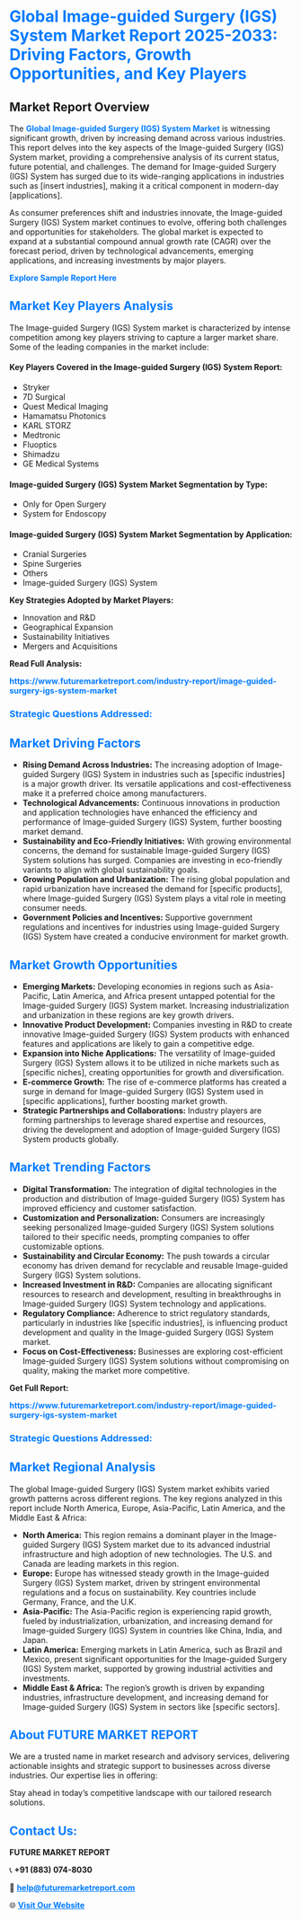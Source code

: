 <h1 style="color: #007BFF;">Global Image-guided Surgery (IGS) System Market Report 2025-2033: Driving Factors, Growth Opportunities, and Key Players</h1>

<section id="overview">
<h2>Market Report Overview</h2>
<p>The <a href="https://www.futuremarketreport.com/industry-report/image-guided-surgery-igs-system-market" style="color: #007BFF; text-decoration: none;"><strong>Global Image-guided Surgery (IGS) System Market</strong></a> is witnessing significant growth, driven by increasing demand across various industries. This report delves into the key aspects of the Image-guided Surgery (IGS) System market, providing a comprehensive analysis of its current status, future potential, and challenges. The demand for Image-guided Surgery (IGS) System has surged due to its wide-ranging applications in industries such as [insert industries], making it a critical component in modern-day [applications].</p>
<p>As consumer preferences shift and industries innovate, the Image-guided Surgery (IGS) System market continues to evolve, offering both challenges and opportunities for stakeholders. The global market is expected to expand at a substantial compound annual growth rate (CAGR) over the forecast period, driven by technological advancements, emerging applications, and increasing investments by major players.</p>
</section>

<section id="overview">
<p><a href="https://www.futuremarketreport.com/request-sample/reportId=111246" style="color: #007BFF; text-decoration: none;"><strong>Explore Sample Report Here</strong></a></p>
</section>

<section id="key-players">
<h2 style="color: #007BFF;">Market Key Players Analysis</h2>
<p>The Image-guided Surgery (IGS) System market is characterized by intense competition among key players striving to capture a larger market share. Some of the leading companies in the market include:</p>
<h4>Key Players Covered in the Image-guided Surgery (IGS) System Report:</h4>
<ul><li>Stryker</li><li>7D Surgical</li><li>Quest Medical Imaging</li><li>Hamamatsu Photonics</li><li>KARL STORZ</li><li>Medtronic</li><li>Fluoptics</li><li>Shimadzu</li><li>GE Medical Systems</li></ul>
<h4>Image-guided Surgery (IGS) System Market Segmentation by Type:</h4>
<ul><li>Only for Open Surgery</li><li>System for Endoscopy</li></ul>

<h4>Image-guided Surgery (IGS) System Market Segmentation by Application:</h4>
<ul><li>Cranial Surgeries</li><li>Spine Surgeries</li><li>Others</li><li>Image-guided Surgery (IGS) System</li></ul>
<p><strong>Key Strategies Adopted by Market Players:</strong></p>
<ul>
<li>Innovation and R&D</li>
<li>Geographical Expansion</li>
<li>Sustainability Initiatives</li>
<li>Mergers and Acquisitions</li>
</ul>
</section>

<section>
<p><strong>Read Full Analysis: </strong></p><a href="https://www.futuremarketreport.com/industry-report/image-guided-surgery-igs-system-market" style="color: #007BFF; text-decoration: none;"><strong>https://www.futuremarketreport.com/industry-report/image-guided-surgery-igs-system-market</strong></a>
<h3 style="color: #007BFF;">Strategic Questions Addressed:</h3>
</section>

<section id="driving-factors">
<h2 style="color: #007BFF;">Market Driving Factors</h2>
<ul>
<li><strong>Rising Demand Across Industries:</strong> The increasing adoption of Image-guided Surgery (IGS) System in industries such as [specific industries] is a major growth driver. Its versatile applications and cost-effectiveness make it a preferred choice among manufacturers.</li>
<li><strong>Technological Advancements:</strong> Continuous innovations in production and application technologies have enhanced the efficiency and performance of Image-guided Surgery (IGS) System, further boosting market demand.</li>
<li><strong>Sustainability and Eco-Friendly Initiatives:</strong> With growing environmental concerns, the demand for sustainable Image-guided Surgery (IGS) System solutions has surged. Companies are investing in eco-friendly variants to align with global sustainability goals.</li>
<li><strong>Growing Population and Urbanization:</strong> The rising global population and rapid urbanization have increased the demand for [specific products], where Image-guided Surgery (IGS) System plays a vital role in meeting consumer needs.</li>
<li><strong>Government Policies and Incentives:</strong> Supportive government regulations and incentives for industries using Image-guided Surgery (IGS) System have created a conducive environment for market growth.</li>
</ul>
</section>

<section id="growth-opportunities">
<h2 style="color: #007BFF;">Market Growth Opportunities</h2>
<ul>
<li><strong>Emerging Markets:</strong> Developing economies in regions such as Asia-Pacific, Latin America, and Africa present untapped potential for the Image-guided Surgery (IGS) System market. Increasing industrialization and urbanization in these regions are key growth drivers.</li>
<li><strong>Innovative Product Development:</strong> Companies investing in R&D to create innovative Image-guided Surgery (IGS) System products with enhanced features and applications are likely to gain a competitive edge.</li>
<li><strong>Expansion into Niche Applications:</strong> The versatility of Image-guided Surgery (IGS) System allows it to be utilized in niche markets such as [specific niches], creating opportunities for growth and diversification.</li>
<li><strong>E-commerce Growth:</strong> The rise of e-commerce platforms has created a surge in demand for Image-guided Surgery (IGS) System used in [specific applications], further boosting market growth.</li>
<li><strong>Strategic Partnerships and Collaborations:</strong> Industry players are forming partnerships to leverage shared expertise and resources, driving the development and adoption of Image-guided Surgery (IGS) System products globally.</li>
</ul>
</section>

<section id="trending-factors">
<h2 style="color: #007BFF;">Market Trending Factors</h2>
<ul>
<li><strong>Digital Transformation:</strong> The integration of digital technologies in the production and distribution of Image-guided Surgery (IGS) System has improved efficiency and customer satisfaction.</li>
<li><strong>Customization and Personalization:</strong> Consumers are increasingly seeking personalized Image-guided Surgery (IGS) System solutions tailored to their specific needs, prompting companies to offer customizable options.</li>
<li><strong>Sustainability and Circular Economy:</strong> The push towards a circular economy has driven demand for recyclable and reusable Image-guided Surgery (IGS) System solutions.</li>
<li><strong>Increased Investment in R&D:</strong> Companies are allocating significant resources to research and development, resulting in breakthroughs in Image-guided Surgery (IGS) System technology and applications.</li>
<li><strong>Regulatory Compliance:</strong> Adherence to strict regulatory standards, particularly in industries like [specific industries], is influencing product development and quality in the Image-guided Surgery (IGS) System market.</li>
<li><strong>Focus on Cost-Effectiveness:</strong> Businesses are exploring cost-efficient Image-guided Surgery (IGS) System solutions without compromising on quality, making the market more competitive.</li>
</ul>
</section>

<section>
<p><strong>Get Full Report: </strong></p><a href="https://www.futuremarketreport.com/industry-report/image-guided-surgery-igs-system-market" style="color: #007BFF; text-decoration: none;"><strong>https://www.futuremarketreport.com/industry-report/image-guided-surgery-igs-system-market</strong></a>
<h3 style="color: #007BFF;">Strategic Questions Addressed:</h3>
</section>


<section id="regional-analysis">
<h2 style="color: #007BFF;">Market Regional Analysis</h2>
<p>The global Image-guided Surgery (IGS) System market exhibits varied growth patterns across different regions. The key regions analyzed in this report include North America, Europe, Asia-Pacific, Latin America, and the Middle East & Africa:</p>
<ul>
<li><strong>North America:</strong> This region remains a dominant player in the Image-guided Surgery (IGS) System market due to its advanced industrial infrastructure and high adoption of new technologies. The U.S. and Canada are leading markets in this region.</li>
<li><strong>Europe:</strong> Europe has witnessed steady growth in the Image-guided Surgery (IGS) System market, driven by stringent environmental regulations and a focus on sustainability. Key countries include Germany, France, and the U.K.</li>
<li><strong>Asia-Pacific:</strong> The Asia-Pacific region is experiencing rapid growth, fueled by industrialization, urbanization, and increasing demand for Image-guided Surgery (IGS) System in countries like China, India, and Japan.</li>
<li><strong>Latin America:</strong> Emerging markets in Latin America, such as Brazil and Mexico, present significant opportunities for the Image-guided Surgery (IGS) System market, supported by growing industrial activities and investments.</li>
<li><strong>Middle East & Africa:</strong> The region’s growth is driven by expanding industries, infrastructure development, and increasing demand for Image-guided Surgery (IGS) System in sectors like [specific sectors].</li>
</ul>
</section>

<footer>
<h2 style="color: #007BFF;">About FUTURE MARKET REPORT</h2>
<p>We are a trusted name in market research and advisory services, delivering actionable insights and strategic support to businesses across diverse industries. Our expertise lies in offering:</p>

<p>Stay ahead in today’s competitive landscape with our tailored research solutions.</p>

<h2 style="color: #007BFF;">Contact Us:</h2>
<p><strong>FUTURE MARKET REPORT</strong></p>
<p>📞 <strong>+91 (883) 074-8030</strong></p>
<p>📧 <strong><a href="mailto:help@futuremarketreport.com" style="color: #007BFF;">help@futuremarketreport.com</a></strong></p>
<p>🌐 <strong><a href="https://www.futuremarketreport.com/" style="color: #007BFF;">Visit Our Website</a></strong></p>
</footer>